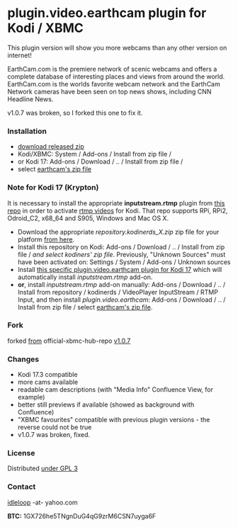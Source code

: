 # plugin.video.earthcam plugin for Kodi / XBMC

This plugin version will show you more webcams than any other version on internet!

EarthCam.com is the premiere network of scenic webcams and offers a complete database of interesting places and views from around the world. EarthCam.com is the worlds favorite webcam network and the EarthCam Network cameras have been seen on top news shows, including CNN Headline News.

v1.0.7 was broken, so I forked this one to fix it.

### Installation

* [download released zip](https://github.com/idleloop-github/xbmc-earthcam/releases/download/v1.0.11/plugin.video.earthcam-1.0.11.zip)
* Kodi/XBMC: System / Add-ons / Install from zip file / 
* or Kodi 17: Add-ons / Download / .. / Install from zip file /
* select [earthcam's zip file](https://github.com/idleloop-github/xbmc-earthcam/releases/download/v1.0.11/plugin.video.earthcam-1.0.11.zip)

### Note for Kodi 17 (Krypton)

It is necessary to install the appropriate **inputstream.rtmp** plugin from [this repo](https://github.com/kodinerds/binary-repo) in order to activate [rtmp videos](https://en.wikipedia.org/wiki/Real-Time_Messaging_Protocol) for Kodi. That repo supports RPi, RPi2, Odroid_C2, x68_64 and S905, Windows and Mac OS X.

* Download the appropriate *repository.kodinerds_X.zip* zip file for your platform [from here](https://github.com/kodinerds/binary-repo).
* Install this repository on Kodi: Add-ons / Download / .. / Install from zip file / *and select kodiners' zip file*. Previously, "Unknown Sources" must have been activated on: Settings / System / Add-ons / Unknown sources
* Install [this specific plugin.video.earthcam plugin for Kodi 17](https://github.com/idleloop-github/xbmc-earthcam/releases/download/v1.0.11/plugin.video.earthcam-1.0.11.Kodi17.zip) which will automatically install *inputstream.rtmp* add-on.
* **or**, install *inputstream.rtmp* add-on manually: Add-ons / Download / .. / Install from repository / kodinerds / VideoPlayer InputStream / RTMP Input, and then install *plugin.video.earthcam*: Add-ons / Download / .. / Install from zip file / select [earthcam's zip file](https://github.com/idleloop-github/xbmc-earthcam/releases/download/v1.0.11/plugin.video.earthcam-1.0.11.zip).

### Fork

forked [from](http://addons.tvaddons.ag/show/plugin.video.earthcam/) official-xbmc-hub-repo [v1.0.7](https://github.com/idleloop-github/xbmc-earthcam/tree/3e263215a4a3ea9ccba0092bf097939f8b25ff58)

### Changes

* Kodi 17.3 compatible
* more cams available
* readable cam descriptions (with "Media Info" Confluence View, for example)
* better still previews if available (showed as background with Confluence)
* "XBMC favourites" compatible with previous plugin versions - the reverse could not be true
* v1.0.7 was broken, fixed.

### License

Distributed [under GPL 3](http://www.gnu.org/licenses/gpl-3.0.html)

### Contact

[idleloop](http://www.angelfire.com/ego2/idleloop/) -at- yahoo.com   

**BTC:** 1GX726he5TNgnDuG4qG9zrM6CSN7uyga6F